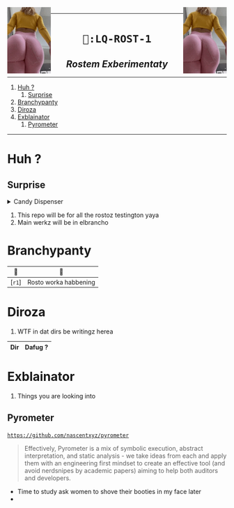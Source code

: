 
<img src="./l/l.gif" align="right" width="100">
<img src="./l/l.gif" align="left" width="100">

----

<h1 align="center"><code> 🦼:LQ-ROST-1 </code></h1>
<h2 align="center"><i> Rostem Exberimentaty </i></h2>

----
1. [Huh ?](#huh-)
   1. [Surprise](#surprise)
2. [Branchypanty](#branchypanty)
3. [Diroza](#diroza)
4. [Exblainator](#exblainator)
   1. [Pyrometer](#pyrometer)

----

# Huh ?

## Surprise 

<details>
   
   <summary> Candy Dispenser  </summary>
   
https://user-images.githubusercontent.com/123171512/225709365-18df1898-34ac-49ef-b53e-d7787e192d99.mp4

</details>

1. This repo will be for all the rostoz testington yaya
2. Main werkz will be in elbrancho 

# Branchypanty 

🥼 | 🥼
|:--:|:--:|
[`r1`] | Rosto worka habbening


# Diroza

1. WTF in dat dirs be writingz herea 

Dir | Dafug ?
|:--:|:--:|


# Exblainator 

1. Things you are looking into 


## Pyrometer 

[`https://github.com/nascentxyz/pyrometer`](https://github.com/nascentxyz/pyrometer)
> Effectively, Pyrometer is a mix of symbolic execution, abstract interpretation, and static analysis - we take ideas from each and apply them with an engineering first mindset to create an effective tool (and avoid nerdsnipes by academic papers) aiming to help both auditors and developers.
- Time to study ask women to shove their booties in my face later 
- 